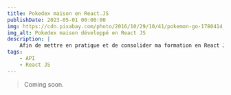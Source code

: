```yaml
---
title: Pokedex maison en React.JS
publishDate: 2023-05-01 00:00:00
img: https://cdn.pixabay.com/photo/2016/10/29/10/41/pokemon-go-1780414_1280.png
img_alt: Pokedex maison développé en React JS
description: |
    Afin de mettre en pratique et de consolider ma formation en React JS, j'ai développé un Pokédex en utilisant l'API PokéAPI.
tags:
    - API
    - React JS
---
```


> Coming soon.
